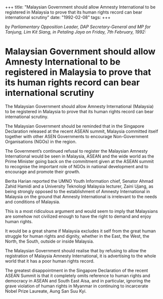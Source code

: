 +++ 
title: "Malaysian Government should allow Amnesty International to be registered in Malaysia to prove that its human rights record can bear international scrutiny"
date: "1992-02-08"
tags:
+++

_by Parliamentary Opposition Leader, DAP Secretary-General and MP for Tanjung, Lim Kit Siang, in Petaling Jaya on Friday, 7th February, 1992:_

# Malaysian Government should allow Amnesty International to be registered in Malaysia to prove that its human rights record can bear international scrutiny

The Malaysian Government should allow Amnesty International (Malaysia) to be registered in Malaysia to prove that its human rights record can bear international scrutiny.</u>

The Malaysian Government should be reminded that in the Singapore Declaration released at the recent ASEAN summit, Malaysia committed itself together with other ASEN Governments to encourage Non-Government Organisations (NGOs) in the region.

The Government’s continued refusal to register the Malaysian Amnesty International would be seen in Malaysia, ASEAN and the wide world as the Prime Minister going back on the commitment given at the ASEAN summit to recognise the important role of NGOs in national development and to encourage and promote their growth.

Berita Harian reported the UMNO Youth Information chief, Senator Ahmad Zahid Hamidi and a University Teknologi Malaysia lecturer, Zaini Ujang, as being strongly opposed to the establishment of Amnesty International in Malaysia on the ground that Amnesty International is irrelevant to the needs and conditions of Malaysia.

This is a most ridiculous argument and would seem to imply that Malaysians are somehow not civilized enough to have the right to demand and enjoy human rights.

It would be a great shame if Malaysia excludes it self from the great human struggle for human rights and dignity, whether in the East, the West, the North, the South, outside or inside Malaysia.

The Malaysian Government should realise that by refusing to allow the registration of Malaysia Amnesty International, it is advertising to the whole world that it has a poor human rights record.

The greatest disappointment in the Singapore Declaration of the recent ASEAN Summit is that it completely omits reference to human rights and democracy in ASEAN and South East Aisa, and in particular, ignoring the grave violation of human rights in Myanmar in continuing to incarcerate Nobel Prize Laureate, Aung San Suu Kyi.
 
